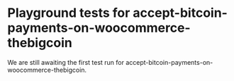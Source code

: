 # Playground tests for accept-bitcoin-payments-on-woocommerce-thebigcoin
We are still awaiting the first test run for accept-bitcoin-payments-on-woocommerce-thebigcoin.
